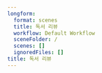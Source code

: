 ```yaml
---
longform:
  format: scenes
  title: 독서 리뷰
  workflow: Default Workflow
  sceneFolder: /
  scenes: []
  ignoredFiles: []
title: 독서 리뷰
---
```


